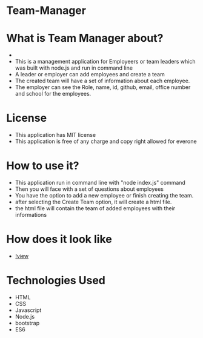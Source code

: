 # Team-Manager

# What is Team Manager about?

-
- This is a management application for Employeers or team leaders which was built with node.js and run in command line
- A leader or employer can add employees and create a team
- The created team will have a set of information about each employee.
- The employer can see the Role, name, id, github, email, office number and school for the employees.

# License

- This application has MIT license
- This application is free of any charge and copy right allowed for everone

# How to use it?

- This application run in command line with "node index.js" command
- Then you will face with a set of questions about employees
- You have the option to add a new employee or finish creating the team.
- after selecting the Create Team option, it will create a html file.
- the html file will contain the team of added employees with their informations

# How does it look like

- [!view](./assets/images/screenshot1.png)

# Technologies Used

- HTML
- CSS
- Javascript
- Node.js
- bootstrap
- ES6
